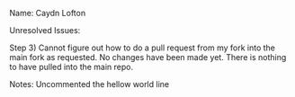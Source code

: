 Name: Caydn Lofton

Unresolved Issues:

Step 3) Cannot figure out how to do a pull request from my fork into the main fork as requested.
		No changes have been made yet. There is nothing to have pulled into the main repo.

Notes:
Uncommented the hellow world line

###
